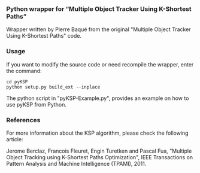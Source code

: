 ### Python wrapper for “Multiple Object Tracker Using K-Shortest Paths”
Wrapper written by Pierre Baqué from the original "Multiple Object Tracker Using K-Shortest Paths" code.

### Usage
If you want to modify the source code or need recompile the wrapper, enter the command:

	cd pyKSP
	python setup.py build_ext --inplace

The python script in "pyKSP-Example.py", provides an example on how to use pyKSP from Python.

### References
For more information about the KSP algorithm, please check the
following article:

Jerome Berclaz, Francois Fleuret, Engin Turetken and Pascal Fua,
"Multiple Object Tracking using K-Shortest Paths Optimization", IEEE
Transactions on Pattern Analysis and Machine Intelligence (TPAMI),
2011.
